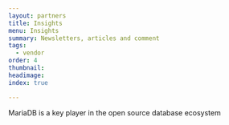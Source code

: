 ```yaml
---
layout: partners
title: Insights
menu: Insights
summary: Newsletters, articles and comment
tags:
  - vendor
order: 4
thumbnail:
headimage:
index: true

---
```


MariaDB is a key player in the open source database ecosystem
